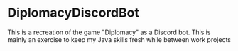 # DiplomacyDiscordBot
This is a recreation of the game "Diplomacy" as a Discord bot. This is mainly an exercise to keep my Java skills fresh while between work projects
